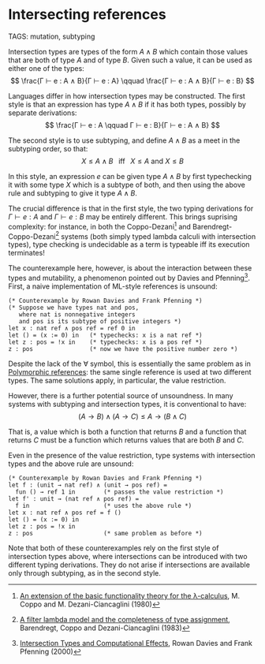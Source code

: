 # Intersecting references

TAGS: mutation, subtyping

Intersection types are types of the form $A ∧ B$ which contain those
values that are both of type $A$ and of type $B$. Given such a value,
it can be used as either one of the types:
$$
\frac{Γ ⊢ e : A ∧ B}{Γ ⊢ e : A} \qquad \frac{Γ ⊢ e : A ∧ B}{Γ ⊢ e : B}
$$

Languages differ in how intersection types may be constructed. The
first style is that an expression has type $A ∧ B$ if it has both
types, possibly by separate derivations:
$$
\frac{Γ ⊢ e : A \qquad Γ ⊢ e : B}{Γ ⊢ e : A ∧ B}
$$

The second style is to use subtyping, and define $A ∧ B$ as a meet in
the subtyping order, so that:
$$
X ≤ A ∧ B \;\;\text{ iff }\;\; X ≤ A \text{ and } X ≤ B
$$

In this style, an expression $e$ can be given type $A ∧ B$ by first
typechecking it with some type $X$ which is a subtype of both, and
then using the above rule and subtyping to give it type $A ∧ B$.

The crucial difference is that in the first style, the two typing
derivations for $Γ ⊢ e : A$ and $Γ ⊢ e : B$ may be entirely different.
This brings suprising complexity: for instance, in both the
Coppo-Dezani[^cdtypes] and Barendregt-Coppo-Dezani[^bcdtypes] systems
(both simply typed lambda calculi with intersection types), type
checking is undecidable as a term is typeable iff its execution
terminates!

The counterexample here, however, is about the interaction between
these types and mutability, a phenomenon pointed out by Davies and
Pfenning[^intereffects]. First, a naive implementation of ML-style
references is unsound:
```ML
(* Counterexample by Rowan Davies and Frank Pfenning *)
(* Suppose we have types nat and pos,
   where nat is nonnegative integers
   and pos is its subtype of positive integers *)
let x : nat ref ∧ pos ref = ref 0 in
let () = (x := 0) in   (* typechecks: x is a nat ref *)
let z : pos = !x in    (* typechecks: x is a pos ref *)
z : pos                (* now we have the positive number zero *)
```

Despite the lack of the $∀$ symbol, this is essentially the same
problem as in [Polymorphic references](polymorphic-references.md): the
same single reference is used at two different types. The same
solutions apply, in particular, the value restriction.

However, there is a further potential source of unsoundness. In many
systems with subtyping and intersection types, it is conventional to have:
$$
(A → B) ∧ (A → C) ≤ A → (B ∧ C)
$$

That is, a value which is both a function that returns $B$ and a
function that returns $C$ must be a function which returns values that
are both $B$ and $C$.

Even in the presence of the value restriction, type systems with
intersection types and the above rule are unsound:
```ML
(* Counterexample by Rowan Davies and Frank Pfenning *)
let f : (unit → nat ref) ∧ (unit → pos ref) =
  fun () → ref 1 in        (* passes the value restriction *)
let f' : unit → (nat ref ∧ pos ref) =
  f in                     (* uses the above rule *)
let x : nat ref ∧ pos ref = f ()
let () = (x := 0) in
let z : pos = !x in
z : pos                    (* same problem as before *)
```

Note that both of these counterexamples rely on the first style of
intersection types above, where intersections can be introduced with
two different typing derivations. They do not arise if intersections
are available only through subtyping, as in the second style.

[^cdtypes]: [An extension of the basic functionality theory for the
λ-calculus](https://projecteuclid.org/euclid.ndjfl/1093883253),
M. Coppo and M. Dezani-Ciancaglini (1980)

[^bcdtypes]: [A filter lambda model and the completeness of type
assignment](https://www.jstor.org/stable/2273659?seq=1#metadata_info_tab_contents),
Barendregt, Coppo and Dezani-Ciancaglini (1983)

[^intereffects]: [Intersection Types and Computational Effects](https://dl.acm.org/doi/abs/10.1145/351240.351259), Rowan Davies and Frank Pfenning (2000)